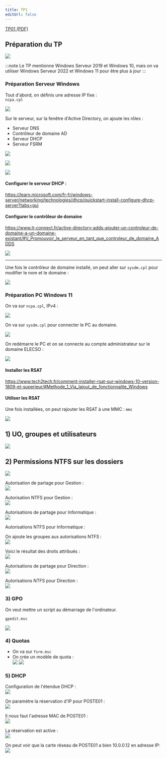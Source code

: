 ```yaml
---
title: TP1
editUrl: false
---
```


[TP01 (PDF)](/notes/serveur-windows/_docs/TP01_Elesco.pdf)

## Préparation du TP

![](../../../../assets/notes/serveur-windows/_attachments/pasted-image-20240529115449.png)

:::note
Le TP mentionne Windows Serveur 2019 et Windows 10, mais on va utiliser Windows Serveur 2022 et Windows 11 pour être plus à jour
:::

### Préparation Serveur Windows

Tout d'abord, on définis une adresse IP fixe :\
`ncpa.cpl`

![](../../../../assets/notes/serveur-windows/_attachments/pasted-image-20240529125001.png)

Sur le serveur, sur la fenêtre d'Active Directory, on ajoute les rôles :

* Serveur DNS
* Contrôleur de domaine AD
* Serveur DHCP
* Serveur FSRM

![](../../../../assets/notes/poste-de-travail/_attachments/pasted-image-20240528134153.png)

![](../../../../assets/notes/poste-de-travail/_attachments/pasted-image-20240528134418.png)

![](../../../../assets/notes/serveur-windows/_attachments/pasted-image-20240529125428.png)

#### Configurer le serveur DHCP :

<https://learn.microsoft.com/fr-fr/windows-server/networking/technologies/dhcp/quickstart-install-configure-dhcp-server?tabs=gui>

#### Configurer le contrôleur de domaine

<https://www.it-connect.fr/active-directory-adds-ajouter-un-controleur-de-domaine-a-un-domaine-existant/#V_Promouvoir_le_serveur_en_tant_que_controleur_de_domaine_ADDS>

![](../../../../assets/notes/serveur-windows/_attachments/pasted-image-20240529122849.png)

***

Une fois le contrôleur de domaine installé, on peut aller sur `sysdm.cpl` pour modifier le nom et le domaine :

![](../../../../assets/notes/serveur-windows/_attachments/pasted-image-20240529125816.png)

### Préparation PC Windows 11

On va sur `ncpa.cpl`, IPv4 :

![](../../../../assets/notes/serveur-windows/_attachments/pasted-image-20240529132042.png)

On va sur `sysdm.cpl` pour connecter le PC au domaine.

![](../../../../assets/notes/serveur-windows/_attachments/pasted-image-20240529130904.png)

On redémarre le PC et on se connecte au compte administrateur sur le domaine ELECSO :

![](../../../../assets/notes/serveur-windows/_attachments/pasted-image-20240529131505.png)

#### Installer les RSAT

<https://www.tech2tech.fr/comment-installer-rsat-sur-windows-10-version-1809-et-superieur/#Methode_1_Via_lajout_de_fonctionnalite_Windows>

#### Utiliser les RSAT

Une fois installées, on peut rajouter les RSAT à une MMC : `mmc`

![](../../../../assets/notes/serveur-windows/_attachments/pasted-image-20240529133052.png)

## 1) UO, groupes et utilisateurs

![](../../../../assets/notes/serveur-windows/_attachments/pasted-image-20240529141911.png)

## 2) Permissions NTFS sur les dossiers

![](../../../../assets/notes/serveur-windows/_attachments/pasted-image-20240529142843.png)

Autorisation de partage pour Gestion :\
![](../../../../assets/notes/serveur-windows/_attachments/pasted-image-20240529144047.png)

Autorisation NTFS pour Gestion :\
![](../../../../assets/notes/serveur-windows/_attachments/pasted-image-20240529143647.png)

Autorisations de partage pour Informatique :\
![](../../../../assets/notes/serveur-windows/_attachments/pasted-image-20240529143837.png)

Autorisations NTFS pour Informatique :

On ajoute les groupes aux autorisations NTFS :\
![](../../../../assets/notes/serveur-windows/_attachments/pasted-image-20240529144305.png)

Voici le résultat des droits attribués :\
![](../../../../assets/notes/serveur-windows/_attachments/pasted-image-20240529144718.png)

Autorisations de partage pour Direction :\
![](../../../../assets/notes/serveur-windows/_attachments/pasted-image-20240529145725.png)

Autorisations NTFS pour Direction :\
![](../../../../assets/notes/serveur-windows/_attachments/pasted-image-20240529145710.png)

### 3) GPO

On veut mettre un script au démarrage de l'ordinateur.

`gpedit.msc`

![](../../../../assets/notes/serveur-windows/_attachments/pasted-image-20240529163311.png)

### 4) Quotas

* On va sur `fsrm.msc`
* On crée un modèle de quota :\
  ![](../../../../assets/notes/serveur-windows/_attachments/pasted-image-20240529170506.png)
  ![](../../../../assets/notes/serveur-windows/_attachments/pasted-image-20240529170151.png)

### 5) DHCP

Configuration de l'étendue DHCP :\
![](../../../../assets/notes/serveur-windows/_attachments/pasted-image-20240529171632.png)

On paramètre la réservation d'IP pour POSTE01 :\
![](../../../../assets/notes/serveur-windows/_attachments/pasted-image-20240529172108.png)

Il nous faut l'adresse MAC de POSTE01 :\
![](../../../../assets/notes/serveur-windows/_attachments/pasted-image-20240529171551.png)

La réservation est active :\
![](../../../../assets/notes/serveur-windows/_attachments/pasted-image-20240529172633.png)

On peut voir que la carte réseau de POSTE01 a bien 10.0.0.12 en adresse IP:\
![](../../../../assets/notes/serveur-windows/_attachments/pasted-image-20240529172712.png)
